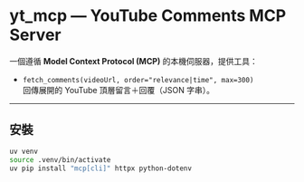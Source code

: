 
# yt_mcp — YouTube Comments MCP Server

一個遵循 **Model Context Protocol (MCP)** 的本機伺服器，提供工具：
- `fetch_comments(videoUrl, order="relevance|time", max=300)`  
  回傳展開的 YouTube 頂層留言＋回覆（JSON 字串）。


---

## 安裝

```bash
uv venv
source .venv/bin/activate
uv pip install "mcp[cli]" httpx python-dotenv
